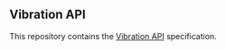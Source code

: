 ## Vibration API

This repository contains the [Vibration API](https://w3c.github.io/vibration/)
specification.